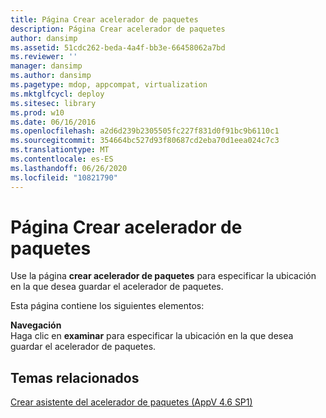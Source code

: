 ```yaml
---
title: Página Crear acelerador de paquetes
description: Página Crear acelerador de paquetes
author: dansimp
ms.assetid: 51cdc262-beda-4a4f-bb3e-66458062a7bd
ms.reviewer: ''
manager: dansimp
ms.author: dansimp
ms.pagetype: mdop, appcompat, virtualization
ms.mktglfcycl: deploy
ms.sitesec: library
ms.prod: w10
ms.date: 06/16/2016
ms.openlocfilehash: a2d6d239b2305505fc227f831d0f91bc9b6110c1
ms.sourcegitcommit: 354664bc527d93f80687cd2eba70d1eea024c7c3
ms.translationtype: MT
ms.contentlocale: es-ES
ms.lasthandoff: 06/26/2020
ms.locfileid: "10821790"
---
```

# Página Crear acelerador de paquetes


Use la página **crear acelerador de paquetes** para especificar la ubicación en la que desea guardar el acelerador de paquetes.

Esta página contiene los siguientes elementos:

<a href="" id="browse"></a>**Navegación**  
Haga clic en **examinar** para especificar la ubicación en la que desea guardar el acelerador de paquetes.

## Temas relacionados


[Crear asistente del acelerador de paquetes (AppV 4.6 SP1)](create-package-accelerator-wizard--appv-46-sp1-.md)

 

 





